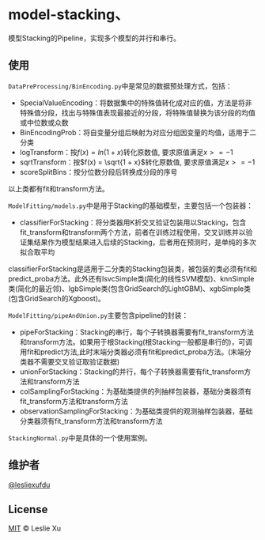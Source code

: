 # model-stacking、

模型Stacking的Pipeline，实现多个模型的并行和串行。

## 使用

`DataPreProcessing/BinEncoding.py`中是常见的数据预处理方式，包括：

- SpecialValueEncoding：将数据集中的特殊值转化成对应的值，方法是将非特殊值分段，找出与特殊值表现最接近的分段，将特殊值替换为该分段的均值或中位数或众数
- BinEncodingProb：将自变量分组后映射为对应分组因变量的均值，适用于二分类
- logTransform：按$f(x) = ln(1 + x)$转化原数值, 要求原值满足$x>=-1$
- sqrtTransform：按$f(x) = \sqrt{1 + x}$转化原数值, 要求原值满足$x>=-1$
- scoreSplitBins：按分位数分段后转换成分段的序号

以上类都有fit和transform方法。

`ModelFitting/models.py`中是用于Stacking的基础模型，主要包括一个包装器：

- classifierForStacking：将分类器用K折交叉验证包装用以Stacking，包含fit_transform和transform两个方法，前者在训练过程使用，交叉训练并以验证集结果作为模型结果进入后续的Stacking，后者用在预测时，是单纯的多次拟合取平均

classifierForStacking是适用于二分类的Stacking包装类，被包装的类必须有fit和predict_proba方法。此外还有lsvcSimple类(简化的线性SVM模型)、knnSimple类(简化的最近邻)、lgbSimple类(包含GridSearch的LightGBM)、xgbSimple类(包含GridSearch的Xgboost)。

`ModelFitting/pipeAndUnion.py`主要包含pipeline的封装：

- pipeForStacking：Stacking的串行，每个子转换器需要有fit_transform方法和transform方法。如果用于根Stacking(根Stacking一般都是串行的)，可调用fit和predict方法,此时末端分类器必须有fit和predict_proba方法。(末端分类器不需要交叉验证取验证数据)
- unionForStacking：Stacking的并行，每个子转换器需要有fit_transform方法和transform方法
- colSamplingForStacking：为基础类提供的列抽样包装器，基础分类器须有fit_transform方法和transform方法
- observationSamplingForStacking：为基础类提供的观测抽样包装器，基础分类器须有fit_transform方法和transform方法

`StackingNormal.py`中是具体的一个使用案例。

## 维护者

[@lesliexufdu](https://github.com/lesliexufdu)

## License

[MIT](LICENSE) © Leslie Xu